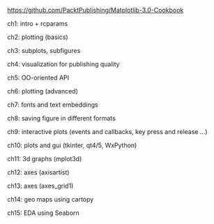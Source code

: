 https://github.com/PacktPublishing/Matplotlib-3.0-Cookbook

ch1: intro + rcparams

ch2: plotting (basics)

ch3: subplots, subfigures 

ch4: visualization for publishing quality

ch5: OO-oriented API

ch6: plotting (advanced)

ch7: fonts and text embeddings

ch8: saving figure in different formats

ch9: interactive plots (events and callbacks, key press and release ...)

ch10: plots and gui (tkinter, qt4/5, WxPython)

ch11: 3d graphs (mplot3d)

ch12: axes (axisartist)

ch13: axes (axes_grid1)

ch14: geo maps using cartopy

ch15: EDA using Seaborn